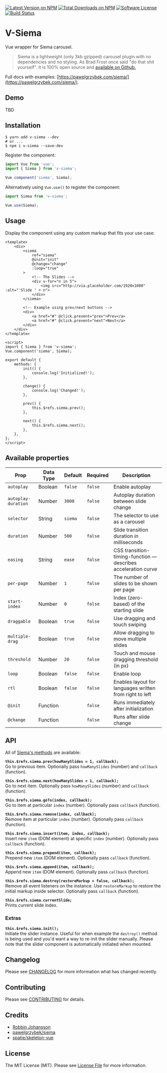 [![Latest Version on NPM](https://img.shields.io/npm/v/v-siema.svg?style=flat-square)](https://npmjs.com/package/v-siema)
[![Total Downloads on NPM](https://img.shields.io/npm/dt/v-siema.svg)](https://www.npmjs.com/package/v-siema)
[![Software License](https://img.shields.io/badge/license-MIT-brightgreen.svg?style=flat-square)](LICENSE.md)
[![Build Status](https://img.shields.io/travis/robbinfellow/v-siema/master.svg?style=flat-square)](https://travis-ci.org/robbinfellow/v-siema)

# V-Siema

Vue wrapper for Siema carousel.

> Siema is a lightweight (only 3kb gzipped) carousel plugin with no dependencies and no styling. As Brad Frost once said "do that shit yourself". It is 100% open source and [available on Github.](https://github.com/pawelgrzybek/siema)

Full docs with examples: [https://pawelgrzybek.com/siema/](https://pawelgrzybek.com/siema/).

## Demo

TBD

## Installation
```shell
$ yarn add v-siema --dev
# or ...
$ npm i v-siema --save-dev
```

Register the component:

```javascript
import Vue from 'vue';
import { Siema } from 'v-siema';

Vue.component('siema', Siema);
```

Alternatively using `Vue.use()` to register the component:

```javascript
import Siema from 'v-siema';

Vue.use(Siema);
```

## Usage

Display the component using any custom markup that fits your use case:

``` vue
<template>
    <div>
        <siema
            ref="siema"
            @init="init"
            @change="change"
            :loop="true"
        >
            <!-- The Slides -->
            <div v-for="n in 5">
                <img src="http://via.placeholder.com/1920x1080" :alt="'Slide ' + n">
            </div>
        </siema>

        <!-- Example using prev/next buttons -->
        <div>
            <a href="#" @click.prevent="prev">Prev</a>
            <a href="#" @click.prevent="next">Next</a>
        </div>
    </div>
</template>

<script>
import { Siema } from 'v-siema';
Vue.component('siema', Siema);

export default {
    methods: {
        init() {
            console.log('Initialized!');
        },

        change() {
            console.log('Changed!');
        },

        prev() {
            this.$refs.siema.prev();
        },
        
        next() {
            this.$refs.siema.next();
        },
    },
};
</script>
```

## Available properties

Prop                | Data Type  | Default  | Required   | Description
------------------- | ---------- | --------- | -------   | -----------
`autoplay`          | Boolean    | `false`   | `false`   | Enable autoplay
`autoplay-duration` | Number     | `3000`    | `false`   | Autoplay duration between slide change
`selector`          | String     | `siema`   | `false`   | The selector to use as a carousel
`duration`          | Number     | `500`     | `false`   | Slide transition duration in milliseconds
`easing`            | String     | `ease`    | `false`   | CSS transition-timing-function — describes acceleration curve
`per-page`          | Number     | `1`       | `false`   | The number of slides to be shown per page
`start-index`       | Number     | `0`       | `false`   | Index (zero-based) of the starting slide
`draggable`         | Boolean    | `true`    | `false`   | Use dragging and touch swiping
`multiple-drag`     | Boolean    | `true`    | `false`   | Allow dragging to move multiple slides
`threshold`         | Number     | `20`      | `false`   | Touch and mouse dragging threshold (in px)
`loop`              | Boolean    | `false`   | `false`   | Enable loop
`rtl`               | Boolean    | `false`   | `false`   | Enables layout for languages written from right to left
`@init`             | Function   |           | `false`   | Runs immediately after initialization
`@change`           | Function   |           | `false`   | Runs after slide change

## API

All of [Siema's methods](https://github.com/pawelgrzybek/siema#api) are available:

**`this.$refs.siema.prev(howManySlides = 1, callback);`**  
Go to previous item. Optionally pass `howManySlides` (number) and `callback` (function).

**`this.$refs.siema.next(howManySlides = 1, callback);`**  
Go to next item. Optionally pass `howManySlides` (number) and `callback` (function).

**`this.$refs.siema.goTo(index, callback);`**  
Go to item at particular `index` (number). Optionally pass `callback` (function).

**`this.$refs.siema.remove(index, callback);`**  
Remove item at particular `index` (number). Optionally pass `callback` (function).

**`this.$refs.siema.insert(item, index, callback);`**  
Insert new `item` (DOM element) at specific `index` (number). Optionally pass `callback` (function).

**`this.$refs.siema.prepend(item, callback);`**  
Prepend new `item` (DOM element). Optionally pass `callback` (function).

**`this.$refs.siema.append(item, callback);`**  
Append new `item` (DOM element). Optionally pass `callback` (function).

**`this.$refs.siema.destroy(restoreMarkup = false, callback);`**  
Remove all event listeners on the instance. Use `restoreMarkup` to restore the initial markup inside selector. Optionally pass `callback` (function).

**`this.$refs.siema.currentSlide;`**  
Prints current slide index.

### Extras

**`this.$refs.siema.init();`**  
Initiate the slider instance. Useful for when example the `destroy()` method is being used and you'd want a way to re-init the slider manually. Please note that the slider component is automatically initiated when mounted.

## Changelog

Please see [CHANGELOG](CHANGELOG.md) for more information what has changed recently.

## Contributing

Please see [CONTRIBUTING](CONTRIBUTING.md) for details.

## Credits

* [Robbin Johansson](https://github.com/robbinfellow)
* [pawelgrzybek/siema](https://github.com/pawelgrzybek/siema)
* [spatie/skeleton-vue](https://github.com/spatie/skeleton-vue)

## License

The MIT License (MIT). Please see [License File](LICENSE.md) for more information.
